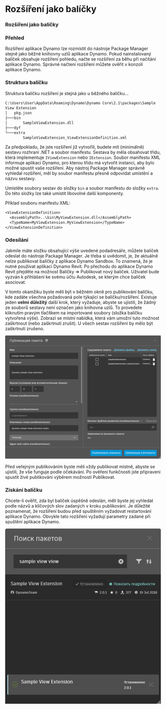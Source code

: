 # Rozšíření jako balíčky 

### Rozšíření jako balíčky <a href="#extensions-as-packages" id="extensions-as-packages"></a>

### Přehled <a href="#overview" id="overview"></a>

Rozšíření aplikace Dynamo lze rozmístit do nástroje Package Manager stejně jako běžné knihovny uzlů aplikace Dynamo. Pokud nainstalovaný balíček obsahuje rozšíření pohledu, načte se rozšíření za běhu při načítání aplikace Dynamo. Správné načtení rozšíření můžete ověřit v konzoli aplikace Dynamo.

### Struktura balíčku <a href="#package-structure" id="package-structure"></a>

Struktura balíčku rozšíření je stejná jako u běžného balíčku...

```
C:\Users\User\AppData\Roaming\Dynamo\Dynamo Core\2.1\packages\Sample View Extension
│   pkg.json
├───bin
│       SampleViewExtension.dll
├───dyf
└───extra
        SampleViewExtension_ViewExtensionDefinition.xml
```

Za předpokladu, že jste rozšíření již vytvořili, budete mít (minimálně) sestavu rozhraní .NET a soubor manifestu. Sestava by měla obsahovat třídu, která implementuje `IViewExtension` nebo `IExtension`. Soubor manifestu XML informuje aplikaci Dynamo, pro kterou třídu má vytvořit instanci, aby bylo možné spustit vaše rozšíření. Aby nástroj Package Manager správně vyhledal rozšíření, měl by soubor manifestu přesně odpovídat umístění a názvu sestavy.

Umístěte soubory sestav do složky `bin` a soubor manifestu do složky `extra`. Do této složky lze také umístit libovolné další komponenty.

Příklad souboru manifestu XML:

```
<ViewExtensionDefinition>
  <AssemblyPath>..\bin\MyViewExtension.dll</AssemblyPath>
  <TypeName>MyViewExtension.MyViewExtension</TypeName>
</ViewExtensionDefinition>
```

### Odesílání <a href="#uploading" id="uploading"></a>

Jakmile máte složku obsahující výše uvedené podadresáře, můžete balíček odeslat do nástroje Package Manager. Je třeba si uvědomit, je, že aktuálně nelze publikovat balíčky z aplikace Dynamo Sandbox. To znamená, že je nutné používat aplikaci Dynamo Revit. Po přechodu do aplikace Dynamo Revit přejděte na možnost Balíčky => Publikovat nový balíček. Uživatel bude vyzván k přihlášení ke svému účtu Autodesk, se kterým chce balíček asociovat.

V tomto okamžiku byste měli být v běžném okně pro publikování balíčku, kde zadáte všechna požadovaná pole týkající se balíčku/rozšíření. Existuje jeden **velmi důležitý** další krok, který vyžaduje, abyste se ujistili, že žádný ze souborů sestavy není označen jako knihovna uzlů. To provedete kliknutím pravým tlačítkem na importované soubory (složka balíčku vytvořená výše). Zobrazí se místní nabídka, která vám umožní tuto možnost zaškrtnout (nebo zaškrtnutí zrušit). U všech sestav rozšíření by mělo být zaškrtnutí zrušeno.

![Publikování balíčku](images/ViewExtension_Search.png)

Před veřejným publikováním byste měli vždy publikovat místně, abyste se ujistili, že vše funguje podle očekávání. Po ověření funkčnosti jste připraveni spustit živé publikování výběrem možnosti Publikovat.

### Získání balíčku <a href="#pulling" id="pulling"></a>

Chcete-li ověřit, zda byl balíček úspěšně odeslán, měli byste jej vyhledat podle názvů a klíčových slov zadaných v kroku publikování. Je důležité poznamenat, že rozšíření budou před spuštěním vyžadovat restartování aplikace Dynamo. Obvykle tato rozšíření vyžadují parametry zadané při spuštění aplikace Dynamo.

![Vyhledání balíčků](images/ViewExtension_Search.jpg)
